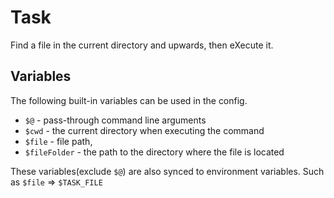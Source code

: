 # Task

Find a file in the current directory and upwards, then eXecute it.


## Variables


The following built-in variables can be used in the config.

- `$@` - pass-through command line arguments
- `$cwd` - the current directory when executing the command
- `$file` - file path,
- `$fileFolder` - the path to the directory where the file is located

These variables(exclude `$@`) are also synced to environment variables. Such as `$file` => `$TASK_FILE`